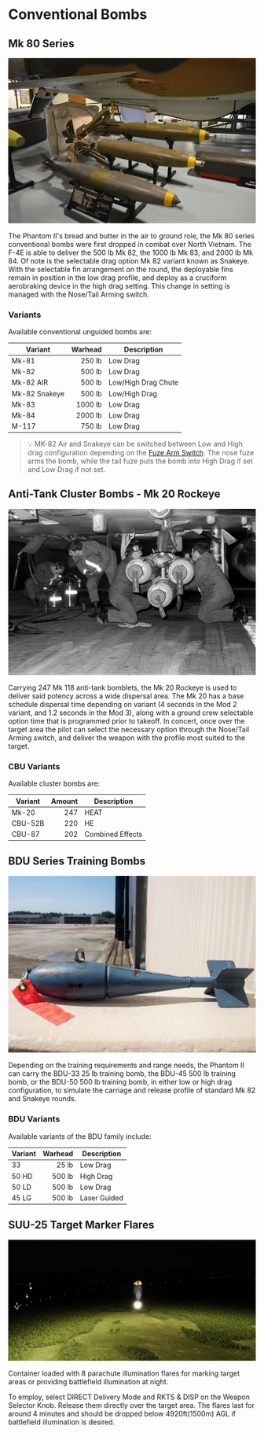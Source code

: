 # Conventional Bombs

## Mk 80 Series

![mk80s](../../../img/mk80s.jpg)

The Phantom II's bread and butter in the air to ground role, the Mk 80 series
conventional bombs were first dropped in combat over North Vietnam. The F-4E is
able to deliver the 500 lb Mk 82, the 1000 lb Mk 83, and 2000 lb Mk 84. Of note
is the selectable drag option Mk 82 variant known as Snakeye. With the
selectable fin arrangement on the round, the deployable fins remain in position
in the low drag profile, and deploy as a cruciform aerobraking device in the
high drag setting. This change in setting is managed with the Nose/Tail Arming
switch.

### Variants

Available conventional unguided bombs are:

| Variant       | Warhead | Description         |
| ------------- | ------: | ------------------- |
| Mk-81         |  250 lb | Low Drag            |
| Mk-82         |  500 lb | Low Drag            |
| Mk-82 AIR     |  500 lb | Low/High Drag Chute |
| Mk-82 Snakeye |  500 lb | Low/High Drag       |
| Mk-83         | 1000 lb | Low Drag            |
| Mk-84         | 2000 lb | Low Drag            |
| M-117         |  750 lb | Low Drag            |

> 💡 MK-82 Air and Snakeye can be switched between Low and High drag configuration depending
> on the [Fuze Arm Switch](../../../systems/weapon_systems/multiple_weapons_system.md#nosetail-arm-switch).
> The nose fuze arms the bomb, while the tail fuze puts the bomb into High Drag if set
> and Low Drag if not set.

## Anti-Tank Cluster Bombs - Mk 20 Rockeye

![mk40s](../../../img/mk40s.jpg)

Carrying 247 Mk 118 anti-tank bomblets, the Mk 20 Rockeye is used to deliver
said potency across a wide dispersal area. The Mk 20 has a base schedule
dispersal time depending on variant (4 seconds in the Mod 2 variant, and 1.2
seconds in the Mod 3), along with a ground crew selectable option time that is
programmed prior to takeoff. In concert, once over the target area the pilot can
select the necessary option through the Nose/Tail Arming switch, and deliver the
weapon with the profile most suited to the target.

### CBU Variants

Available cluster bombs are:

| Variant | Amount | Description      |
| ------- | -----: | ---------------- |
| Mk-20   |    247 | HEAT             |
| CBU-52B |    220 | HE               |
| CBU-87  |    202 | Combined Effects |

## BDU Series Training Bombs

![bdu33](../../../img/bdu33.jpg)

Depending on the training requirements and range needs, the Phantom II can carry
the BDU-33 25 lb training bomb, the BDU-45 500 lb training bomb, or the BDU-50
500 lb training bomb, in either low or high drag configuration, to simulate the
carriage and release profile of standard Mk 82 and Snakeye rounds.

### BDU Variants

Available variants of the BDU family include:

| Variant | Warhead | Description  |
| ------- | ------: | ------------ |
| 33      |   25 lb | Low Drag     |
| 50 HD   |  500 lb | High Drag    |
| 50 LD   |  500 lb | Low Drag     |
| 45 LG   |  500 lb | Laser Guided |

## SUU-25 Target Marker Flares

![Illumination Flares](../../../img/illum_flares.jpg)

Container loaded with 8 parachute illumination flares for marking target areas or
providing battlefield illumination at night.

To employ, select DIRECT Delivery Mode and RKTS & DISP on the Weapon Selector Knob.
Release them directly over the target area. The flares last for around 4 minutes and
should be dropped below 4920ft(1500m) AGL if battlefield illumination is desired.
